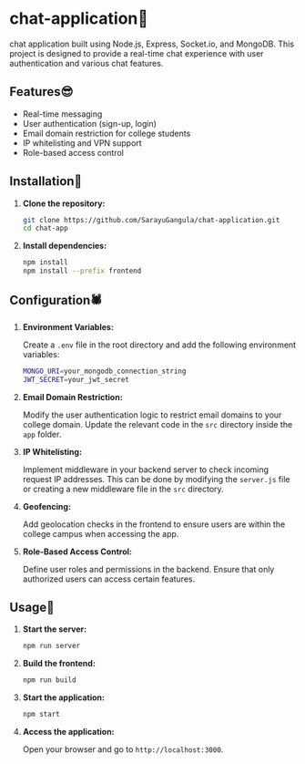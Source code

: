 # chat-application💬
 chat application built using Node.js, Express, Socket.io, and MongoDB. This project is designed to provide a real-time chat experience with user authentication and various chat features.

## Features😎

- Real-time messaging
- User authentication (sign-up, login)
- Email domain restriction for college students
- IP whitelisting and VPN support
- Role-based access control

## Installation🤹

1. **Clone the repository:**

    ```bash
    git clone https://github.com/SarayuGangula/chat-application.git
    cd chat-app
    ```

2. **Install dependencies:**

    ```bash
    npm install
    npm install --prefix frontend
    ```

## Configuration🕷️

1. **Environment Variables:**

    Create a `.env` file in the root directory and add the following environment variables:

    ```bash
    MONGO_URI=your_mongodb_connection_string
    JWT_SECRET=your_jwt_secret
    ```

2. **Email Domain Restriction:**

    Modify the user authentication logic to restrict email domains to your college domain. Update the relevant code in the `src` directory inside the `app` folder.

3. **IP Whitelisting:**

    Implement middleware in your backend server to check incoming request IP addresses. This can be done by modifying the `server.js` file or creating a new middleware file in the `src` directory.

4. **Geofencing:**

    Add geolocation checks in the frontend to ensure users are within the college campus when accessing the app.

5. **Role-Based Access Control:**

    Define user roles and permissions in the backend. Ensure that only authorized users can access certain features.

## Usage🧂

1. **Start the server:**

    ```bash
    npm run server
    ```

2. **Build the frontend:**

    ```bash
    npm run build
    ```

3. **Start the application:**

    ```bash
    npm start
    ```

4. **Access the application:**

    Open your browser and go to `http://localhost:3000`.
